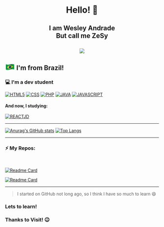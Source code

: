 <h1 align="center">Hello! 👋</h1>
<h2 align="center">I am Wesley Andrade</br>But call me ZeSy</br></br>
<a href="https://www.linkedin.com/in/wesley-andrade1994/">
  <img src="https://img.shields.io/badge/LinkedIn-Wesley_Andrade-gray?style=for-the-badge&logo=linkedin&logoColor=white&labelColor=0077B5" />
</a>
</h2>


## <img src="https://raw.githubusercontent.com/zesy/zesy/main/_flags.ico/brazil-flag-32.png"> I'm from Brazil!

### 💻 I'm a dev student

[![HTML5](https://img.shields.io/badge/HTML5-E34F26?style=for-the-badge&logo=html5&logoColor=white)]()
[![CSS](https://img.shields.io/badge/CSS-239120?&style=for-the-badge&logo=css3&logoColor=white)]()
[![PHP](https://img.shields.io/badge/PHP-777BB4?style=for-the-badge&logo=php&logoColor=white)]()
[![JAVA](https://img.shields.io/badge/Java-ED8B00?style=for-the-badge&logo=java&logoColor=white)]()
[![JAVASCRIPT](https://img.shields.io/badge/JavaScript-F7DF1E?style=for-the-badge&logo=javascript&logoColor=gray)]() 
#### And now, I studying:
[![REACTJD](https://img.shields.io/badge/ReactJS-20232A?style=for-the-badge&logo=react&logoColor=61DAFB)]() 
___

[![Anurag's GitHub stats](https://github-readme-stats.vercel.app/api?username=zesy&hide=contribs,prs&show_icons=true&theme=midnight-purple)](https://github.com/zesy)
[![Top Langs](https://github-readme-stats.vercel.app/api/top-langs/?username=zesy&theme=midnight-purple&layout=compact&hide=hack)](https://github.com/zesy)

___

### :zap: My Repos:

</br>

[![Readme Card](https://github-readme-stats.vercel.app/api/pin/?username=zesy&repo=projectopm&show_owner=true&theme=midnight-purple)](https://github.com/zesy/projectopm)

[![Readme Card](https://github-readme-stats.vercel.app/api/pin/?username=zesy&repo=IGTI-BootCamp_Projects&theme=midnight-purple&show_owner=true)](https://github.com/zesy/IGTI-BootCamp_Projects)
  

<!-- My Project on University  with PHP(MVC - without frameworks)-> [OPMProject](https://github.com/zesy/projectopm)

My IGTI React BootCamp Projects and Challenges -> [IGTI BootCamp - React](https://github.com/zesy/IGTI-BootCamp_Projects) -->

___

> I started on GitHub not long ago, so I think I have so much to learn 😄


### Lets to learn!

### Thanks to Visit! 😉
